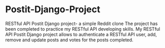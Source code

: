 # Postit-Django-Project
RESTful API Postit Django project- a simple Reddit clone
The project has been completed to practice my RESTful API developing skills.
My RESTful API Postit Django project allows to authenticate a RESTful API user, add, remove and update posts and votes for the posts completed.
